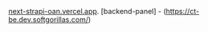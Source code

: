 [next-strapi-oan.vercel.app](https://next-strapi-oan.vercel.app).
[backend-panel] - (https://ct-be.dev.softgorillas.com/)

